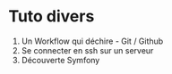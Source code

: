 # Tuto divers

1. Un Workflow qui déchire - Git / Github
2. Se connecter en ssh sur un serveur
3. Découverte Symfony
